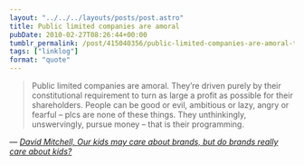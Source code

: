 ```yaml
---
layout: "../../../layouts/posts/post.astro"
title: Public limited companies are amoral
pubDate: 2010-02-27T08:26:44+00:00
tumblr_permalink: /post/415040356/public-limited-companies-are-amoral-theyre
tags: ["linklog"]
format: "quote"
---
```


> Public limited companies are amoral. They&rsquo;re driven purely by their constitutional requirement to turn as large a profit as possible for their shareholders. People can be good or evil, ambitious or lazy, angry or fearful – plcs are none of these things. They unthinkingly, unswervingly, pursue money – that is their programming.

— <cite>[David Mitchell, _Our kids may care about brands, but do brands really care about kids?_](http://www.guardian.co.uk/commentisfree/2010/feb/21/david-mitchell-kraft-cadbury)</cite>
